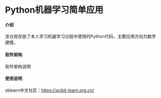 # Python机器学习简单应用

#### 介绍
该仓库存放了本人学习机器学习过程中使用的Python代码，主要应用方向为数学建模。

#### 软件架构
软件架构说明

#### 使用说明
sklearn中文社区：https://scikit-learn.org.cn/

